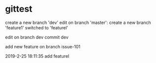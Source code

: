 # gittest

create a new branch 'dev'
edit on branch 'master':
create a new branch 'feature1' switched to 'featurel'

edit on branch dev  commit dev

add new feature on branch issue-101

2019-2-25 18:11:35 add featurel

